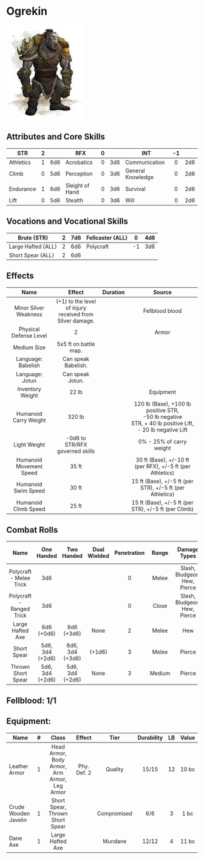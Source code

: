 # Ogrekin

![img](FeralOgrekin.jpg)

## Attributes and Core Skills

| STR       | 2 |    | RFX             | 0 |    | INT               | -1 |    |
| --------- | :-: | :-: | --------------- | :-: | :-: | ----------------- | :-: | :-: |
| Athletics | 1 | 6d6 | Acrobatics      | 0 | 3d6 | Communication     | 0 | 2d6 |
| Climb     | 0 | 5d6 | Perception      | 0 | 3d6 | General Knowledge | 0 | 2d6 |
| Endurance | 1 | 6d6 | Sleight of Hand | 0 | 3d6 | Survival          | 0 | 2d6 |
| Lift      | 0 | 5d6 | Stealth         | 0 | 3d6 | Will              | 0 | 2d6 |

## Vocations and Vocational Skills

| Brute {STR}        | 2 | 7d6 | Fellcaster {ALL} | 0  | 4d6 |
| ------------------ | :-: | :-: | ---------------- | -- | --- |
| Large Hafted {ALL} | 2 | 6d6 | Polycraft        | -1 | 3d6 |
| Short Spear {ALL}  | 2 | 6d6 |                  |    |     |

## Effects

|          Name          |                            Effect                            | Duration |                                                       Source                                                       |
| :---------------------: | :-----------------------------------------------------------: | :------: | :-----------------------------------------------------------------------------------------------------------------: |
|  Minor Silver Weakness  | (+1) to the level of injury<br />received from Silver damage. |          |                                                   Fellblood blood                                                   |
| Physical Defense Level |                               2                               |          |                                                        Armor                                                        |
|       Medium Size       |                     5x5 ft on battle map.                     |          |                                                                                                                    |
|   Language: Babelish   |                      Can speak Babelish.                      |          |                                                                                                                    |
|     Language: Jotun     |                       Can speak Jotun.                       |          |                                                                                                                    |
|    Inventory Weight    |                             22 lb                             |          |                                                      Equipment                                                      |
|  Humanoid Carry Weight  |                            320 lb                            |          | 120 lb (Base), +100 lb positive STR,<br />-50 lb negative STR, + 40 lb positive Lift,<br />- 20 lb negative Lift |
|      Light Weight      |                -0d6 to STR/RFX governed skills                |          |                                              0% - 25% of carry weight                                              |
| Humanoid Movement Speed |                             35 ft                             |          |                                30 ft (Base), +/-10 ft (per RFX), +/-5 ft (per Athletics)                                |
|   Humanoid Swim Speed   |                             30 ft                             |          |                              15 ft (Base), +/-5 ft (per STR), +/-5 ft (per Athletics)                              |
|  Humanoid Climb Speed  |                             25 ft                             |          |                                15 ft (Base), +/-5 ft (per STR), +/-5 ft (per Climb)                                |

## Combat Rolls

|           Name           |   One<br />Handed   |   Two<br />Handed   | Dual<br />Wielded | Penetration | Range |      Damage<br />Types      | Engageable<br />Opponents | Area Of<br />Effect | Resource<br />Class |
| :----------------------: | :------------------: | :------------------: | :---------------: | :---------: | :----: | :--------------------------: | :-----------------------: | :-----------------: | :-----------------: |
| Polycraft - Melee Trick |         3d6         |                      |                  |      0      | Melee | Slash, Bludgeon, Hew, Pierce |           Rapid           |                    |        None        |
| Polycraft - Ranged Trick |         3d6         |                      |                  |      0      | Close | Slash, Bludgeon, Hew, Pierce |         Standard         |                    |        None        |
|     Large Hafted Axe     |   6d6<br />(+0d6)   |   9d6<br />(+3d6)   |       None       |      2      | Melee |             Hew             |           Rapid           |        None        |        None        |
|       Short Spear       | 5d6, 3d4<br />(+2d6) | 6d6, 3d4<br />(+3d6) |      (+1d6)      |      3      | Melee |            Pierce            |        Spear Rapid        |        None        |        None        |
|    Thrown Short Spear    | 5d6, 3d4<br />(+2d6) | 5d6, 3d4<br />(+2d6) |       None       |      3      | Medium |            Pierce            |         Standard         |        None        |        None        |

## Fellblood: 1/1

## Equipment:

| Name                 | # |                    Class                    |   Effect   |    Tier    | Durability | LB | Value |
| -------------------- | :-: | :------------------------------------------: | :---------: | :---------: | :--------: | :-: | :---: |
| Leather Armor        | 1 | Head Armor, Body Armor, Arm Armor, Leg Armor | Phy. Def. 2 |   Quality   |   15/15   | 12 | 10 bc |
| Crude Wooden Javelin | 1 |       Short Spear, Thrown Short Spear       |            | Compromised |    6/6    | 3 | 1 bc |
| Dane Axe             | 1 |               Large Hafted Axe               |            |   Mundane   |   12/12   | 4 | 11 bc |

